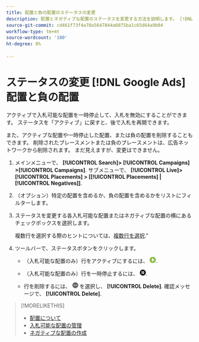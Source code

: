 ```yaml
---
title: 配置と負の配置のステータスの変更
description: 配置とネガティブな配置のステータスを変更する方法を説明します。 [!DNL Google Ads].
source-git-commit: cd461f73f4a70a5647844a6075ba1c65d64a9b04
workflow-type: tm+mt
source-wordcount: '180'
ht-degree: 0%

---
```


# ステータスの変更 [!DNL Google Ads] 配置と負の配置

アクティブで入札可能な配置を一時停止して、入札を無効にすることができます。 ステータスを「アクティブ」に戻すと、後で入札を再開できます。

また、アクティブな配置や一時停止した配置、または負の配置を削除することもできます。 削除されたプレースメントまたは負のプレースメントは、広告ネットワークから削除されます。 まだ見えますが、変更はできません。

1. メインメニューで、 **[!UICONTROL Search]> [!UICONTROL Campaigns] >[!UICONTROL Campaigns]**. サブメニューで、 **[!UICONTROL Live]> [!UICONTROL Placements] > \[[!UICONTROL Placements] \| [!UICONTROL Negatives]\]**.

1. （オプション）特定の配置を含めるか、負の配置を含めるかをリストにフィルターします。

1. ステータスを変更する各入札可能な配置またはネガティブな配置の横にあるチェックボックスを選択します。

   複数行を選択する際のヒントについては、[複数行を選択](/help/search-social-commerce/common-tasks/navigation-editing-selection/multiple-rows-select.md).&quot;

1. ツールバーで、ステータスボタンをクリックします。

   * （入札可能な配置のみ）行をアクティブにするには、 ![有効化](/help/search-social-commerce/assets/activate.png "有効化").

   * （入札可能な配置のみ）行を一時停止するには、 ![一時停止](/help/search-social-commerce/assets/pause.png "一時停止").

   * 行を削除するには、 ![詳細](/help/search-social-commerce/assets/more.png "詳細") を選択し、 **[!UICONTROL Delete]**. 確認メッセージで、 **[!UICONTROL Delete]**.

>[!MORELIKETHIS]
>
>* [配置について](placement-about.md)
>* [入札可能な配置の管理](placement-manage.md)
>* [ネガティブな配置の作成](placement-negative-create.md)

